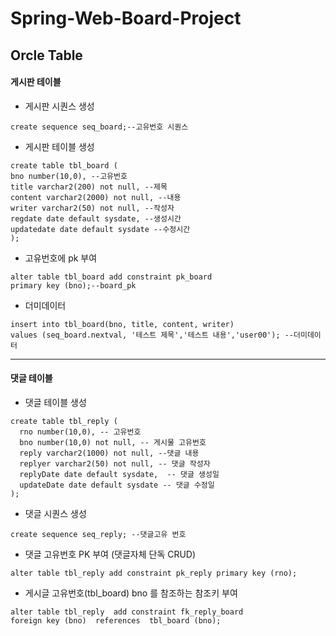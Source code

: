 # Spring-Web-Board-Project

## Orcle Table

#### 게시판 테이블
- 게시판 시퀀스 생성
```
create sequence seq_board;--고유번호 시퀀스
```

- 게시판 테이블 생성
```
create table tbl_board (
bno number(10,0), --고유번호
title varchar2(200) not null, --제목
content varchar2(2000) not null, --내용
writer varchar2(50) not null, --작성자
regdate date default sysdate, --생성시간
updatedate date default sysdate --수정시간
);
```

- 고유번호에 pk 부여
```
alter table tbl_board add constraint pk_board
primary key (bno);--board_pk
```

- 더미데이터
```
insert into tbl_board(bno, title, content, writer)
values (seq_board.nextval, '테스트 제목','테스트 내용','user00'); --더미데이터
```

<hr/>

#### 댓글 테이블

- 댓글 테이블 생성
```
create table tbl_reply (
  rno number(10,0), -- 고유번호
  bno number(10,0) not null, -- 게시물 고유번호
  reply varchar2(1000) not null, --댓글 내용
  replyer varchar2(50) not null, -- 댓글 작성자 
  replyDate date default sysdate,  -- 댓글 생성일
  updateDate date default sysdate -- 댓글 수정일
);
```

- 댓글 시퀀스 생성
```
create sequence seq_reply; --댓글고유 번호
```

- 댓글 고유번호 PK 부여 (댓글자체 단독 CRUD)
```
alter table tbl_reply add constraint pk_reply primary key (rno);
```

- 게시글 고유번호(tbl_board) bno 를 참조하는 참조키 부여
``` 
alter table tbl_reply  add constraint fk_reply_board 
foreign key (bno)  references  tbl_board (bno); 
```

